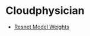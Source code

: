# Cloudphysician

- [Resnet Model Weights](https://drive.google.com/drive/folders/1-2PfezLlhsMCYhuTvInULFfXL9uLdrvu?usp=sharing)